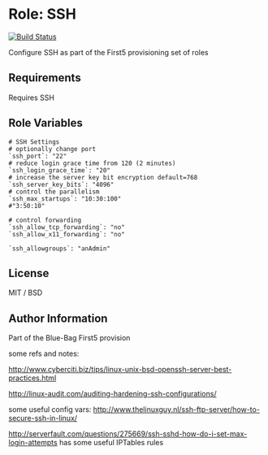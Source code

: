 Role: SSH
========

[![Build Status](https://travis-ci.org/Blue-Bag/ansible-role-first5ssh.svg?branch=master)](https://travis-ci.org/Blue-Bag/ansible-role-first5ssh)

Configure SSH as part of the First5 provisioning set of roles


Requirements
------------
Requires SSH

Role Variables
--------------

    # SSH Settings
    # optionally change port
    `ssh_port`: "22"
    # reduce login grace time from 120 (2 minutes)
    `ssh_login_grace_time`: "20"
    # increase the server key bit encryption default=768
    `ssh_server_key_bits`: "4096"
    # control the parallelism
    `ssh_max_startups`: "10:30:100"
    #"3:50:10"

    # control forwarding
    `ssh_allow_tcp_forwarding`: "no"
    `ssh_allow_x11_forwarding`: "no"

    `ssh_allowgroups`: "anAdmin"


License
-------

MIT / BSD

Author Information
------------------

Part of the Blue-Bag First5 provision

some refs and notes:

http://www.cyberciti.biz/tips/linux-unix-bsd-openssh-server-best-practices.html

http://linux-audit.com/auditing-hardening-ssh-configurations/

some useful config vars: http://www.thelinuxguy.nl/ssh-ftp-server/how-to-secure-ssh-in-linux/


http://serverfault.com/questions/275669/ssh-sshd-how-do-i-set-max-login-attempts
has some useful IPTables rules

